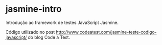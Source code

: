 # jasmine-intro
Introdução ao framework de testes JavaScript Jasmine.

Código utilizado no post http://www.codeatest.com/jasmine-teste-codigo-javascript/ do blog Code a Test.

